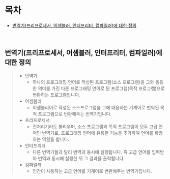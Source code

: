 # 목차
- [번역기(프리프로세서, 어셈블러, 인터프리터, 컴파일러)에 대한 정의](#번역기--프리프로세서--어셈블러--인터프리터--컴파일러--에-대한-정의)

<br>

## 번역기(프리프로세서, 어셈블러, 인터프리터, 컴파일러)에 대한 정의
> - 번역기 
>   - 하나의 프로그래밍 언어로 작성된 프로그램(소스 프로그램)을 그와 동등한 의미를 가진 다른 프로그래밍 언어로 된 프로그램(목적 프로그램)으로 변환하는 프로그램입니다.
> - 어셈블러
>   - 어셈블리어로 작성된 소스프로그램을 그에 대응하는 기계어로 번역된 목적 프로그램으로 번환해주는 번역기입니다.
> - 프리프로세서
>   - 전처리기라도 불리우며, 소스 프로그램과 목적 프로그램이 모두 고급 언어인 번역기로, 프로그래밍 언어에 유용한 기능을 추가하여 언어를 확장하는 역할을 합니다.
> - 인터프리터
>   - 다른 번역기들과 달리 번역과 동시에 실행됩니다. 
> 즉 고급 언어를 입력받아 번역과 동시에 실행한 뒤 그 결과를 출력합니다.
> - 컴파일러
>   - 인간이 사용하는 고급 언어를 기계어로 변환해주는 번역기입니다.